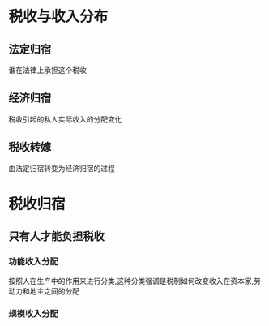 # 税收与收入分布

## 法定归宿

谁在法律上承担这个税收

## 经济归宿

税收引起的私人实际收入的分配变化

## 税收转嫁

由法定归宿转变为经济归宿的过程

# 税收归宿

## 只有人才能负担税收

### 功能收入分配

按照人在生产中的作用来进行分类,这种分类强调是税制如何改变收入在资本家,劳动力和地主之间的分配

### 规模收入分配
